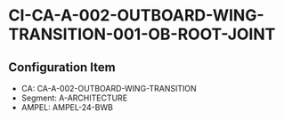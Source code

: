 # CI-CA-A-002-OUTBOARD-WING-TRANSITION-001-OB-ROOT-JOINT

## Configuration Item
- CA: CA-A-002-OUTBOARD-WING-TRANSITION
- Segment: A-ARCHITECTURE
- AMPEL: AMPEL-24-BWB
